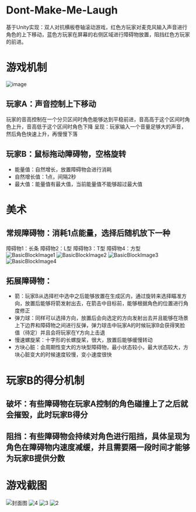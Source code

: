 # Dont-Make-Me-Laugh
基于Unity实现：双人对抗横板卷轴滚动游戏，红色方玩家对麦克风输入声音进行角色的上下移动，蓝色方玩家在屏幕的右侧区域进行障碍物放置，阻挡红色方玩家的前进。

# 游戏机制
![image](https://github.com/satsuki-64/Dont-Make-Me-Laugh/assets/49782051/dce25af4-7eee-47a1-adbe-d496c5d203c1)
## 玩家A：声音控制上下移动
玩家的音高控制在一个分贝区间时角色能够达到平稳前进，音高高于这个区间时角色上升，音高低于这个区间时角色下降
呈现：玩家输入一个音量足够大的声音，然后角色快速上升，再慢慢下落
## 玩家B：鼠标拖动障碍物，空格旋转
+ 能量值：自然增长，放置障碍物会进行消耗
+ 自然增长值：1点，间隔2秒
+ 最大值：能量值有最大值，当前能量值不能够超过最大值

# 美术
## 常规障碍物：消耗1点能量，选择后随机放下一种
障碍物1：长条
障碍物2：L型
障碍物3：T型
障碍物4：方型
![BasicBlockImage1](https://github.com/satsuki-64/Dont-Make-Me-Laugh/assets/49782051/1ab20c21-1185-4512-9552-4e32aae40a2d)
![BasicBlockImage2](https://github.com/satsuki-64/Dont-Make-Me-Laugh/assets/49782051/1bbc98ef-1f56-4e9a-9971-6893130bad26)
![BasicBlockImage3](https://github.com/satsuki-64/Dont-Make-Me-Laugh/assets/49782051/96f2f65e-9d04-4ae1-9adf-b1457585b68d)
![BasicBlockImage4](https://github.com/satsuki-64/Dont-Make-Me-Laugh/assets/49782051/d835de8d-be52-4175-9795-21b2025b9ac7)

## 拓展障碍物：
+ 箭：玩家B从选择栏中选中之后能够放置在生成区内，通过旋转来选择瞄准方向，放置后能够将箭发射出去，在箭击中目标前，能够根据角色的位置进行角度修正
+ 弹力球：同样可以选择方向，放置后会向选定的方向发射出去并且能够在场景上下边界和障碍物之间进行反弹，弹力球击中玩家A的时候玩家B会获得笑脸值（待定）并且会将玩家在Y方向上击退
+ 慢速螺旋桨：十字形的长螺旋桨，很大，放置后能够缓慢转动
+ 方块心脏：会周期性变大的方块型障碍物，最小状态较小，最大状态较大，方块心脏变大的时候速度较慢，变小速度很快

# 玩家B的得分机制
## 破坏：有些障碍物在玩家A控制的角色碰撞上了之后就会摧毁，此时玩家B得分
## 阻挡：有些障碍物会持续对角色进行阻挡，具体呈现为角色在障碍物内速度减缓，并且需要隔一段时间才能够为玩家B提供分数

# 游戏截图
![封面图](https://github.com/satsuki-64/Dont-Make-Me-Laugh/assets/49782051/1fea8e11-283d-47e6-8056-cf1746fac5bb)
![4](https://github.com/satsuki-64/Dont-Make-Me-Laugh/assets/49782051/5699be9f-79ea-4306-a2ab-f974b1b53a21)
![3](https://github.com/satsuki-64/Dont-Make-Me-Laugh/assets/49782051/0acd1519-5edc-4505-ba6f-7c671ff3efbe)
![2](https://github.com/satsuki-64/Dont-Make-Me-Laugh/assets/49782051/24cd5159-4a97-4943-9c0e-b69f541a36f4)
